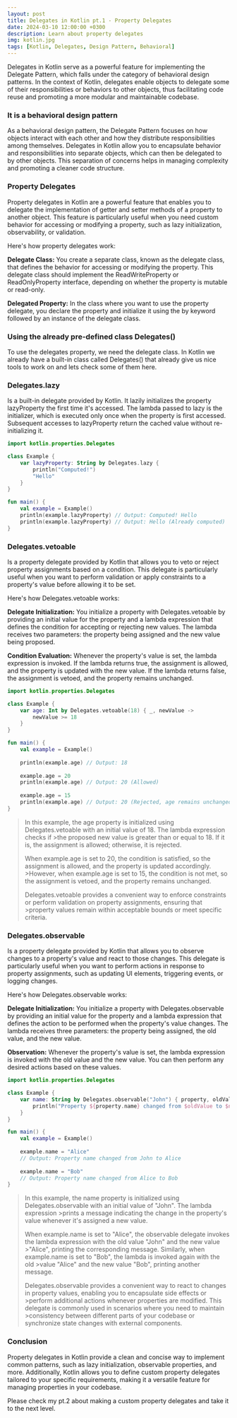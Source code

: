 ```yaml
---
layout: post
title: Delegates in Kotlin pt.1 - Property Delegates
date: 2024-03-10 12:00:00 +0300
description: Learn about property delegates
img: kotlin.jpg 
tags: [Kotlin, Delegates, Design Pattern, Behavioral]
---
```


Delegates in Kotlin serve as a powerful feature for implementing the Delegate Pattern, which falls under the category of behavioral design patterns. In the context of Kotlin, delegates enable objects to delegate some of their responsibilities or behaviors to other objects, thus facilitating code reuse and promoting a more modular and maintainable codebase.

### It is a behavioral design pattern

As a behavioral design pattern, the Delegate Pattern focuses on how objects interact with each other and how they distribute responsibilities among themselves. Delegates in Kotlin allow you to encapsulate behavior and responsibilities into separate objects, which can then be delegated to by other objects. This separation of concerns helps in managing complexity and promoting a cleaner code structure.

### Property Delegates

Property delegates in Kotlin are a powerful feature that enables you to delegate the implementation of getter and setter methods of a property to another object. This feature is particularly useful when you need custom behavior for accessing or modifying a property, such as lazy initialization, observability, or validation.

Here's how property delegates work:

**Delegate Class:** You create a separate class, known as the delegate class, that defines the behavior for accessing or modifying the property. This delegate class should implement the ReadWriteProperty or ReadOnlyProperty interface, depending on whether the property is mutable or read-only.

**Delegated Property:** In the class where you want to use the property delegate, you declare the property and initialize it using the by keyword followed by an instance of the delegate class.

### Using the already pre-defined class Delegates()

To use the delegates property, we need the delegate class. In Kotlin we already have a built-in class called Delegates() that already give us nice tools to work on and lets check some of them here.

### Delegates.lazy

Is a built-in delegate provided by Kotlin. It lazily initializes the property lazyProperty the first time it's accessed. The lambda passed to lazy is the initializer, which is executed only once when the property is first accessed. Subsequent accesses to lazyProperty return the cached value without re-initializing it.

```kotlin
import kotlin.properties.Delegates

class Example {
    var lazyProperty: String by Delegates.lazy {
        println("Computed!")
        "Hello"
    }
}

fun main() {
    val example = Example()
    println(example.lazyProperty) // Output: Computed! Hello
    println(example.lazyProperty) // Output: Hello (Already computed)
}
```

### Delegates.vetoable

Is a property delegate provided by Kotlin that allows you to veto or reject property assignments based on a condition. This delegate is particularly useful when you want to perform validation or apply constraints to a property's value before allowing it to be set.

Here's how Delegates.vetoable works:

**Delegate Initialization:** You initialize a property with Delegates.vetoable by providing an initial value for the property and a lambda expression that defines the condition for accepting or rejecting new values. The lambda receives two parameters: the property being assigned and the new value being proposed.

**Condition Evaluation:** Whenever the property's value is set, the lambda expression is invoked. If the lambda returns true, the assignment is allowed, and the property is updated with the new value. If the lambda returns false, the assignment is vetoed, and the property remains unchanged.

```kotlin
import kotlin.properties.Delegates

class Example {
    var age: Int by Delegates.vetoable(18) { _, newValue ->
        newValue >= 18
    }
}

fun main() {
    val example = Example()
    
    println(example.age) // Output: 18
    
    example.age = 20
    println(example.age) // Output: 20 (Allowed)
    
    example.age = 15
    println(example.age) // Output: 20 (Rejected, age remains unchanged)
}
```
>In this example, the age property is initialized using Delegates.vetoable with an initial value of 18. The lambda expression checks if >the proposed new value is greater than or equal to 18. If it is, the assignment is allowed; otherwise, it is rejected.
>
>When example.age is set to 20, the condition is satisfied, so the assignment is allowed, and the property is updated accordingly. >However, when example.age is set to 15, the condition is not met, so the assignment is vetoed, and the property remains unchanged.
>
>Delegates.vetoable provides a convenient way to enforce constraints or perform validation on property assignments, ensuring that >property values remain within acceptable bounds or meet specific criteria.

### Delegates.observable

 Is a property delegate provided by Kotlin that allows you to observe changes to a property's value and react to those changes. This delegate is particularly useful when you want to perform actions in response to property assignments, such as updating UI elements, triggering events, or logging changes.

Here's how Delegates.observable works:

**Delegate Initialization:** You initialize a property with Delegates.observable by providing an initial value for the property and a lambda expression that defines the action to be performed when the property's value changes. The lambda receives three parameters: the property being assigned, the old value, and the new value.

**Observation:** Whenever the property's value is set, the lambda expression is invoked with the old value and the new value. You can then perform any desired actions based on these values.

```kotlin
import kotlin.properties.Delegates

class Example {
    var name: String by Delegates.observable("John") { property, oldValue, newValue ->
        println("Property ${property.name} changed from $oldValue to $newValue")
    }
}

fun main() {
    val example = Example()
    
    example.name = "Alice"
    // Output: Property name changed from John to Alice
    
    example.name = "Bob"
    // Output: Property name changed from Alice to Bob
}

```
>In this example, the name property is initialized using Delegates.observable with an initial value of "John". The lambda expression >prints a message indicating the change in the property's value whenever it's assigned a new value.
>
>When example.name is set to "Alice", the observable delegate invokes the lambda expression with the old value "John" and the new value >"Alice", printing the corresponding message. Similarly, when example.name is set to "Bob", the lambda is invoked again with the old >value "Alice" and the new value "Bob", printing another message.
>
>Delegates.observable provides a convenient way to react to changes in property values, enabling you to encapsulate side effects or >perform additional actions whenever properties are modified. This delegate is commonly used in scenarios where you need to maintain >consistency between different parts of your codebase or synchronize state changes with external components.

### Conclusion

Property delegates in Kotlin provide a clean and concise way to implement common patterns, such as lazy initialization, observable properties, and more. Additionally, Kotlin allows you to define custom property delegates tailored to your specific requirements, making it a versatile feature for managing properties in your codebase.

Please check my pt.2 about making a custom property delegates and take it to the next level.